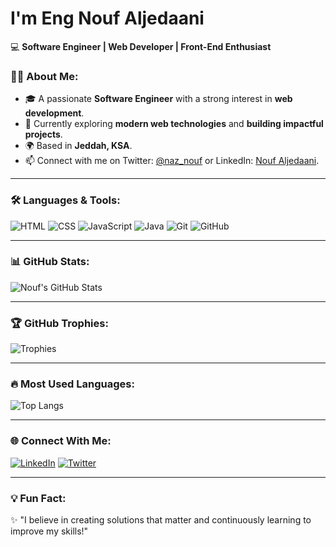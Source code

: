 # I'm Eng Nouf  Aljedaani
💻 **Software Engineer | Web Developer | Front-End Enthusiast**  

### 👩‍💻 About Me:
- 🎓 A passionate **Software Engineer** with a strong interest in **web development**.
- 🌟 Currently exploring **modern web technologies** and **building impactful projects**.
- 🌍 Based in **Jeddah, KSA**.
- 📫 Connect with me on Twitter: [@naz_nouf](https://twitter.com/naz_nouf) or LinkedIn: [Nouf Aljedaani](https://www.linkedin.com/in/nouf-aljedaani-14ba9a284?lipi=urn%3Ali%3Apage%3Ad_flagship3_profile_view_base_contact_details%3B74eJAdPwQES17XR93E1xGQ%3D%3D).

---

### 🛠️ Languages & Tools:
![HTML](https://img.shields.io/badge/-HTML5-E34F26?style=flat&logo=html5&logoColor=white)
![CSS](https://img.shields.io/badge/-CSS3-1572B6?style=flat&logo=css3&logoColor=white)
![JavaScript](https://img.shields.io/badge/-JavaScript-F7DF1E?style=flat&logo=javascript&logoColor=black)
![Java](https://img.shields.io/badge/-Java-007396?style=flat&logo=java&logoColor=white)
![Git](https://img.shields.io/badge/-Git-F05032?style=flat&logo=git&logoColor=white)
![GitHub](https://img.shields.io/badge/-GitHub-181717?style=flat&logo=github&logoColor=white)

---

### 📊 GitHub Stats:
![Nouf's GitHub Stats](https://github-readme-stats.vercel.app/api?username=EngllNouf&show_icons=true&theme=radical)

---

### 🏆 GitHub Trophies:
![Trophies](https://github-profile-trophy.vercel.app/?username=EngllNouf&theme=radical&margin-w=15&margin-h=15)

---

### 🔥 Most Used Languages:
![Top Langs](https://github-readme-stats.vercel.app/api/top-langs/?username=EngllNouf&layout=compact&theme=radical)

---

### 🌐 Connect With Me:
[![LinkedIn](https://img.shields.io/badge/-LinkedIn-0077B5?style=flat&logo=linkedin&logoColor=white)](https://linkedin.com/in/nouf-mohammed)
[![Twitter](https://img.shields.io/badge/-Twitter-1DA1F2?style=flat&logo=twitter&logoColor=white)](https://twitter.com/naz_nouf)

---

### 💡 Fun Fact:
✨ "I believe in creating solutions that matter and continuously learning to improve my skills!"

